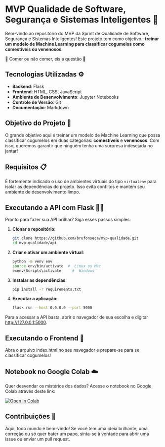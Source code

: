 # MVP Qualidade de Software, Segurança e Sistemas Inteligentes 🚀

Bem-vindo ao repositório do MVP da Sprint de Qualidade de Software, Segurança e Sistemas Inteligentes! Este projeto tem como objetivo : **treinar um modelo de Machine Learning para classificar cogumelos como comestíveis ou venenosos**.

🍄 Comer ou não comer, eis a questão 🍄


## Tecnologias Utilizadas ⚙️

- **Backend**: Flask 
- **Frontend**: HTML, CSS, JavaScript
- **Ambiente de Desenvolvimento**: Jupyter Notebooks 
- **Controle de Versão**: Git 
- **Documentação**: Markdown 

## Objetivo do Projeto 🍄

O grande objetivo aqui é treinar um modelo de Machine Learning que possa classificar cogumelos em duas categorias: **comestíveis** e **venenosos**. Com isso, queremos garantir que ninguém tenha uma surpresa indesejada no jantar!

## Requisitos 📋

É fortemente indicado o uso de ambientes virtuais do tipo `virtualenv` para isolar as dependências do projeto. Isso evita conflitos e mantém seu ambiente de desenvolvimento limpo.

## Executando a API com Flask 🏃‍♂️

Pronto para fazer sua API brilhar? Siga esses passos simples:

1. **Clonar o repositório**:
   ```bash
   git clone https://github.com/brufonseca/mvp-qualidade.git
   cd mvp-qualidade/api

2. **Criar e ativar um ambiente virtual**:

    ````bash
    python -m venv env
    source env/bin/activate  #  Linux ou Mac
    exenv\Scripts\activate     #  Windows


3. **Instalar as dependências**:

    ````bash
    pip install -r requirements.txt

3. **Executar a aplicação**:

    ````bash
    flask run --host 0.0.0.0 --port 5000

Para a acessar a API basta, abrir o navegador de sua escolha e digitar http://127.0.0.1:5000. 

## Executando o Frontend 🎨
Abra o arquivo index.html no seu navegador e prepare-se para se classificar cogumelos!

## Notebook no Google Colab ☁️
Quer desvendar os mistérios dos dados? Acesse o notebook no Google Colab através deste link:

<a href="https://colab.research.google.com/github/brufonseca/mvp-qualidade/blob/main/api/ML/notebook/Mushroom_Classification.ipynb" target="_parent"><img src="https://colab.research.google.com/assets/colab-badge.svg" alt="Open In Colab"/></a>

## Contribuições 🤝
Aqui, todo mundo é bem-vindo! Se você tem uma ideia brilhante, uma correção ou só quer bater um papo, sinta-se à vontade para abrir uma issue ou enviar um pull request.

